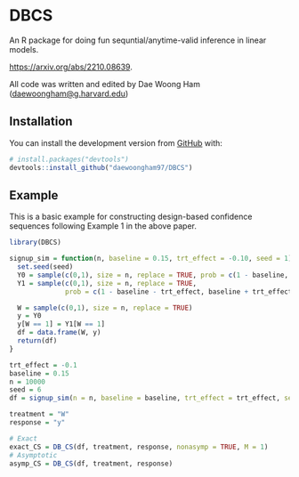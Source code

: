 
# DBCS

An R package for doing fun sequntial/anytime-valid inference in linear
models.

<https://arxiv.org/abs/2210.08639>.

All code was written and edited by Dae Woong Ham
(<daewoongham@g.harvard.edu>)

## Installation

You can install the development version from
[GitHub](https://github.com/daewoongham97/DBCS) with:

``` r
# install.packages("devtools")
devtools::install_github("daewoongham97/DBCS")
```

## Example

This is a basic example for constructing design-based confidence
sequences following Example 1 in the above paper.

``` r
library(DBCS)

signup_sim = function(n, baseline = 0.15, trt_effect = -0.10, seed = 1) {
  set.seed(seed)
  Y0 = sample(c(0,1), size = n, replace = TRUE, prob = c(1 - baseline, baseline))
  Y1 = sample(c(0,1), size = n, replace = TRUE,
              prob = c(1 - baseline - trt_effect, baseline + trt_effect))

  W = sample(c(0,1), size = n, replace = TRUE)
  y = Y0
  y[W == 1] = Y1[W == 1]
  df = data.frame(W, y)
  return(df)
}

trt_effect = -0.1
baseline = 0.15
n = 10000
seed = 6
df = signup_sim(n = n, baseline = baseline, trt_effect = trt_effect, seed = seed)

treatment = "W"
response = "y"

# Exact
exact_CS = DB_CS(df, treatment, response, nonasymp = TRUE, M = 1)
# Asymptotic
asymp_CS = DB_CS(df, treatment, response)
```
